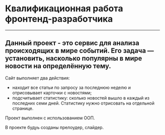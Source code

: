 # Квалификационная работа фронтенд-разработчика
---
## Данный проект - это сервис для анализа происходящих в мире событий. Его задача — установить, насколько популярны в мире новости на определённую тему.

  Сайт выполняет два действия:
  * находит все статьи по запросу за последнюю неделю и отрисовывает карточки с новостями;
  * подсчитывает статистику: сколько новостей вышло в каждый из последних семи дней. Статистику нужно отрисовать на отдельной странице.

  Проект выполнен с использованием ООП.

  В проекте будуь созданы прелоудер, слайдер.

